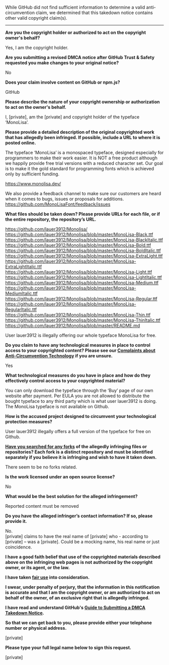 While GitHub did not find sufficient information to determine a valid anti-circumvention claim, we determined that this takedown notice contains other valid copyright claim(s).

---

**Are you the copyright holder or authorized to act on the copyright owner's behalf?**

Yes, I am the copyright holder.

**Are you submitting a revised DMCA notice after GitHub Trust & Safety requested you make changes to your original notice?**

No

**Does your claim involve content on GitHub or npm.js?**

GitHub

**Please describe the nature of your copyright ownership or authorization to act on the owner's behalf.**

I, [private], am the [private] and copyright holder of the typeface ‘MonoLisa’.

**Please provide a detailed description of the original copyrighted work that has allegedly been infringed. If possible, include a URL to where it is posted online.**

The typeface ‘MonoLisa’ is a monospaced typeface, designed especially for programmers to make their work easier. It is NOT a free product although we happily provide free trial versions with a reduced character set. Our goal is to make it the gold standard for programming fonts which is achieved only by sufficient funding.

https://www.monolisa.dev/

We also provide a feedback channel to make sure our customers are heard when it comes to bugs, issues or proposals for additions.
https://github.com/MonoLisaFont/feedback/issues

**What files should be taken down? Please provide URLs for each file, or if the entire repository, the repository’s URL.**

https://github.com/lauer3912/Monolisa/  
https://github.com/lauer3912/Monolisa/blob/master/MonoLisa-Black.ttf  
https://github.com/lauer3912/Monolisa/blob/master/MonoLisa-BlackItalic.ttf  
https://github.com/lauer3912/Monolisa/blob/master/MonoLisa-Bold.ttf  
https://github.com/lauer3912/Monolisa/blob/master/MonoLisa-BoldItalic.ttf  
https://github.com/lauer3912/Monolisa/blob/master/MonoLisa-ExtraLight.ttf  
https://github.com/lauer3912/Monolisa/blob/master/MonoLisa-ExtraLightItalic.ttf  
https://github.com/lauer3912/Monolisa/blob/master/MonoLisa-Light.ttf  
https://github.com/lauer3912/Monolisa/blob/master/MonoLisa-LightItalic.ttf  
https://github.com/lauer3912/Monolisa/blob/master/MonoLisa-Medium.ttf  
https://github.com/lauer3912/Monolisa/blob/master/MonoLisa-MediumItalic.ttf  
https://github.com/lauer3912/Monolisa/blob/master/MonoLisa-Regular.ttf  
https://github.com/lauer3912/Monolisa/blob/master/MonoLisa-RegularItalic.ttf  
https://github.com/lauer3912/Monolisa/blob/master/MonoLisa-Thin.ttf  
https://github.com/lauer3912/Monolisa/blob/master/MonoLisa-ThinItalic.ttf  
https://github.com/lauer3912/Monolisa/blob/master/README.md  

User lauer3912 is illegally offering our whole typeface MonoLisa for free.

**Do you claim to have any technological measures in place to control access to your copyrighted content? Please see our <a href="https://docs.github.com/articles/guide-to-submitting-a-dmca-takedown-notice#complaints-about-anti-circumvention-technology">Complaints about Anti-Circumvention Technology</a> if you are unsure.**

Yes

**What technological measures do you have in place and how do they effectively control access to your copyrighted material?**

You can only download the typeface through the ‘Buy’ page of our own website after payment. Per EULA you are not allowed to distribute the bought typeface to any third party which is what user lauer3912 is doing.  
The MonoLisa typeface is not available on Github.

**How is the accused project designed to circumvent your technological protection measures?**

User lauer3912 illegally offers a full version of the typeface for free on Github.

**<a href="https://docs.github.com/articles/dmca-takedown-policy#b-what-about-forks-or-whats-a-fork">Have you searched for any forks</a> of the allegedly infringing files or repositories? Each fork is a distinct repository and must be identified separately if you believe it is infringing and wish to have it taken down.**

There seem to be no forks related.

**Is the work licensed under an open source license?**

No

**What would be the best solution for the alleged infringement?**

Reported content must be removed

**Do you have the alleged infringer’s contact information? If so, please provide it.**

No.  
[private] claims to have the real name of [private] who - according to [private] – was a [private]. Could be a mocking name, his real name or just coincidence.

**I have a good faith belief that use of the copyrighted materials described above on the infringing web pages is not authorized by the copyright owner, or its agent, or the law.**

**I have taken <a href="https://www.lumendatabase.org/topics/22">fair use</a> into consideration.**

**I swear, under penalty of perjury, that the information in this notification is accurate and that I am the copyright owner, or am authorized to act on behalf of the owner, of an exclusive right that is allegedly infringed.**

**I have read and understand GitHub's <a href="https://docs.github.com/articles/guide-to-submitting-a-dmca-takedown-notice/">Guide to Submitting a DMCA Takedown Notice</a>.**

**So that we can get back to you, please provide either your telephone number or physical address.**

[private]

**Please type your full legal name below to sign this request.**

[private]
